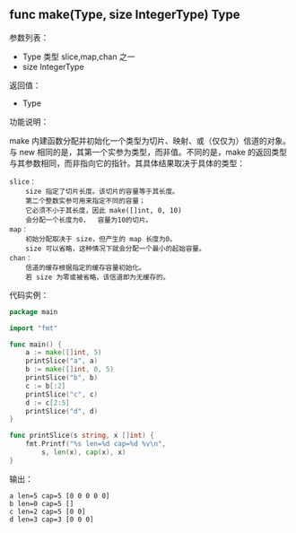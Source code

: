 ## func make(Type, size IntegerType) Type

参数列表：
- Type 类型 slice,map,chan 之一
- size IntegerType 

返回值：
- Type

功能说明：

make 内建函数分配并初始化一个类型为切片、映射、或（仅仅为）信道的对象。 与 new 相同的是，其第一个实参为类型，而非值。不同的是，make 的返回类型 与其参数相同，而非指向它的指针。其具体结果取决于具体的类型：

~~~
slice：
	size 指定了切片长度。该切片的容量等于其长度。
	第二个整数实参可用来指定不同的容量；
	它必须不小于其长度，因此 make([]int, 0, 10) 
	会分配一个长度为0，	容量为10的切片。
map：
	初始分配取决于 size，但产生的 map 长度为0。
	size 可以省略，这种情况下就会分配一个最小的起始容量。
chan：
	信道的缓存根据指定的缓存容量初始化。
	若 size 为零或被省略，该信道即为无缓存的。
~~~

代码实例：

~~~go
package main

import "fmt"

func main() {
    a := make([]int, 5)
    printSlice("a", a)
    b := make([]int, 0, 5)
    printSlice("b", b)
    c := b[:2]
    printSlice("c", c)
    d := c[2:5]
    printSlice("d", d)
}

func printSlice(s string, x []int) {
    fmt.Printf("%s len=%d cap=%d %v\n",
        s, len(x), cap(x), x)
}
~~~

输出：

~~~
a len=5 cap=5 [0 0 0 0 0]
b len=0 cap=5 []
c len=2 cap=5 [0 0]
d len=3 cap=3 [0 0 0]
~~~

